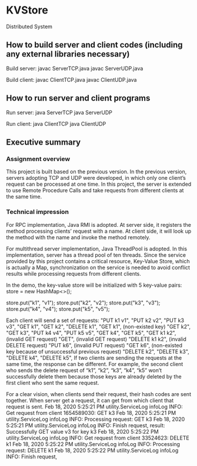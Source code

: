 # KVStore
Distributed System

## How to build server and client codes (including any external libraries necessary) 

Build server:
javac ServerTCP.java
javac ServerUDP.java

Build client:
javac ClientTCP.java
javac ClientUDP.java

## How to run server and client programs

Run server:
java ServerTCP <port>
java ServerUDP <port>

Run client:
java ClientTCP <hostname> <port>
java ClientUDP <hostname> <port>

## Executive summary
### Assignment overview
This project is built based on the previous version. In the previous version, servers adopting TCP and UDP were developed, in which only one client’s request can be processed at one time. In this project, the server is extended to use Remote Procedure Calls and take requests from different clients at the same time.

### Technical impression
For RPC implementation, Java RMI is adopted. At server side, it registers the method processing clients’ request with a name. At client side, it will look up the method with the name and invoke the method remotely.

For multithread server implementation, Java ThreadPool is adopted. In this implementation, server has a thread pool of ten threads. Since the service provided by this project contains a critical resource, Key-Value Store, which is actually a Map, synchronization on the service is needed to avoid conflict results while processing requests from different clients.

In the demo, the key-value store will be initialized with 5 key-value pairs:
store = new HashMap<>();

store.put("k1", "v1");
store.put("k2", "v2");
store.put("k3", "v3");
store.put("k4", "v4");
store.put("k5", "v5");

Each client will send a set of requests:
"PUT k1 v1",
"PUT k2 v2",
"PUT k3 v3",
"GET k1",
"GET k2",
"DELETE k1",
"GET k1",       (non-existed key)
"GET k2",
"GET k3",
"PUT k4 v4",
"PUT k5 v5",
"GET k4",
"GET k5",
"GET k1 k2",    (invalid GET request)
"GET",          (invalid GET request)
"DELETE k1 k2", (invalid DELETE request)
"PUT k6",       (invalid PUT request)
"GET k6",       (non-existed key because of unsuccessful previous request)
"DELETE k2",
"DELETE k3",
"DELETE k4",
"DELETE k5",
If two clients are sending the requests at the same time, the response can be different. For example, the second client who sends the delete request of “k1”, “k2”, “k3”, “k4”, “k5” won’t successfully delete them because those keys are already deleted by the first client who sent the same request.

For a clear vision, when clients send their request, their hash codes are sent together. When server get a request, it can get from which client that request is sent.
Feb 18, 2020 5:25:21 PM utility.ServiceLog infoLog
INFO: Get request from client 1654589030: GET k3
Feb 18, 2020 5:25:21 PM utility.ServiceLog infoLog
INFO: Processing request: GET k3
Feb 18, 2020 5:25:21 PM utility.ServiceLog infoLog
INFO: Finish request, result: Successfully GET value v3 for key k3
Feb 18, 2020 5:25:22 PM utility.ServiceLog infoLog
INFO: Get request from client 33524623: DELETE k1
Feb 18, 2020 5:25:22 PM utility.ServiceLog infoLog
INFO: Processing request: DELETE k1
Feb 18, 2020 5:25:22 PM utility.ServiceLog infoLog
INFO: Finish request, 
